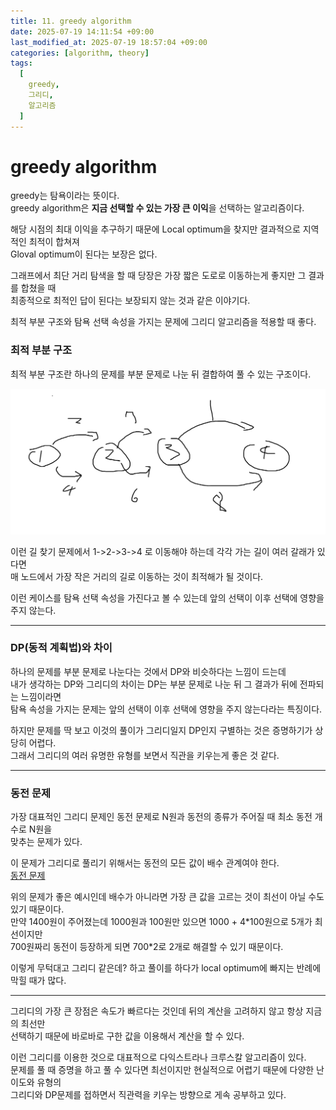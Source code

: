 ```yaml
---
title: 11. greedy algorithm
date: 2025-07-19 14:11:54 +09:00
last_modified_at: 2025-07-19 18:57:04 +09:00
categories: [algorithm, theory]
tags:
  [
    greedy,
    그리디,
    알고리즘
  ]
--- 
```

# **greedy algorithm**

greedy는 탐욕이라는 뜻이다.<br>
greedy algorithm은 **지금 선택할 수 있는 가장 큰 이익**을 선택하는 알고리즘이다.<br>

해당 시점의 최대 이익을 추구하기 때문에 Local optimum을 찾지만 결과적으로 지역적인 최적이 합쳐져<br>
Gloval optimum이 된다는 보장은 없다.<br>

그래프에서 최단 거리 탐색을 할 때 당장은 가장 짧은 도로로 이동하는게 좋지만 그 결과를 합쳤을 때<br>
최종적으로 최적인 답이 된다는 보장되지 않는 것과 같은 이야기다.

최적 부분 구조와 탐욕 선택 속성을 가지는 문제에 그리디 알고리즘을 적용할 때 좋다.<br>

### 최적 부분 구조
최적 부분 구조란 하나의 문제를 부분 문제로 나눈 뒤 결합하여 풀 수 있는 구조이다.<br>

![image](/assets/img/algorithm/greedy_1.PNG)

이런 길 찾기 문제에서 1->2->3->4 로 이동해야 하는데 각각 가는 길이 여러 갈래가 있다면<br>
매 노드에서 가장 작은 거리의 길로 이동하는 것이 최적해가 될 것이다.<br>

이런 케이스를 탐욕 선택 속성을 가진다고 볼 수 있는데 앞의 선택이 이후 선택에 영향을 주지 않는다.<br>

---

### DP(동적 계획법)와 차이

하나의 문제를 부분 문제로 나눈다는 것에서 DP와 비슷하다는 느낌이 드는데<br>
내가 생각하는 DP와 그리디의 차이는 DP는 부분 문제로 나눈 뒤 그 결과가 뒤에 전파되는 느낌이라면<br>
탐욕 속성을 가지는 문제는 앞의 선택이 이후 선택에 영향을 주지 않는다라는 특징이다.<br>

하지만 문제를 딱 보고 이것의 풀이가 그리디일지 DP인지 구별하는 것은 증명하기가 상당히 어렵다.<br>
그래서 그리디의 여러 유명한 유형를 보면서 직관을 키우는게 좋은 것 같다.<br>

---

### 동전 문제
가장 대표적인 그리디 문제인 동전 문제로 N원과 동전의 종류가 주어질 때 최소 동전 개수로 N원을<br>
맞추는 문제가 있다.<br>

이 문제가 그리디로 풀리기 위해서는 동전의 모든 값이 배수 관계여야 한다.<br>
[동전 문제](https://www.acmicpc.net/problem/1398)<br>

위의 문제가 좋은 예시인데 배수가 아니라면 가장 큰 값을 고르는 것이 최선이 아닐 수도 있기 때문이다.<br>
만약 1400원이 주어졌는데 1000원과 100원만 있으면 1000 + 4\*100원으로 5개가 최선이지만<br>
700원짜리 동전이 등장하게 되면 700\*2로 2개로 해결할 수 있기 때문이다.<br>

이렇게 무턱대고 그리디 같은데? 하고 풀이를 하다가 local optimum에 빠지는 반례에 막힐 때가 많다.<br>

---

그리디의 가장 큰 장점은 속도가 빠르다는 것인데 뒤의 계산을 고려하지 않고 항상 지금의 최선만<br>
선택하기 때문에 바로바로 구한 값을 이용해서 계산을 할 수 있다.<br>

이런 그리디를 이용한 것으로 대표적으로 다익스트라나 크루스칼 알고리즘이 있다.<br>
문제를 풀 때 증명을 하고 풀 수 있다면 최선이지만 현실적으로 어렵기 때문에 다양한 난이도와 유형의<br>
그리디와 DP문제를 접하면서 직관력을 키우는 방향으로 게속 공부하고 있다.